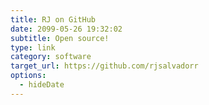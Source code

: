 ```yaml
---
title: RJ on GitHub
date: 2099-05-26 19:32:02
subtitle: Open source!
type: link
category: software
target_url: https://github.com/rjsalvadorr
options:
  - hideDate
---
```

